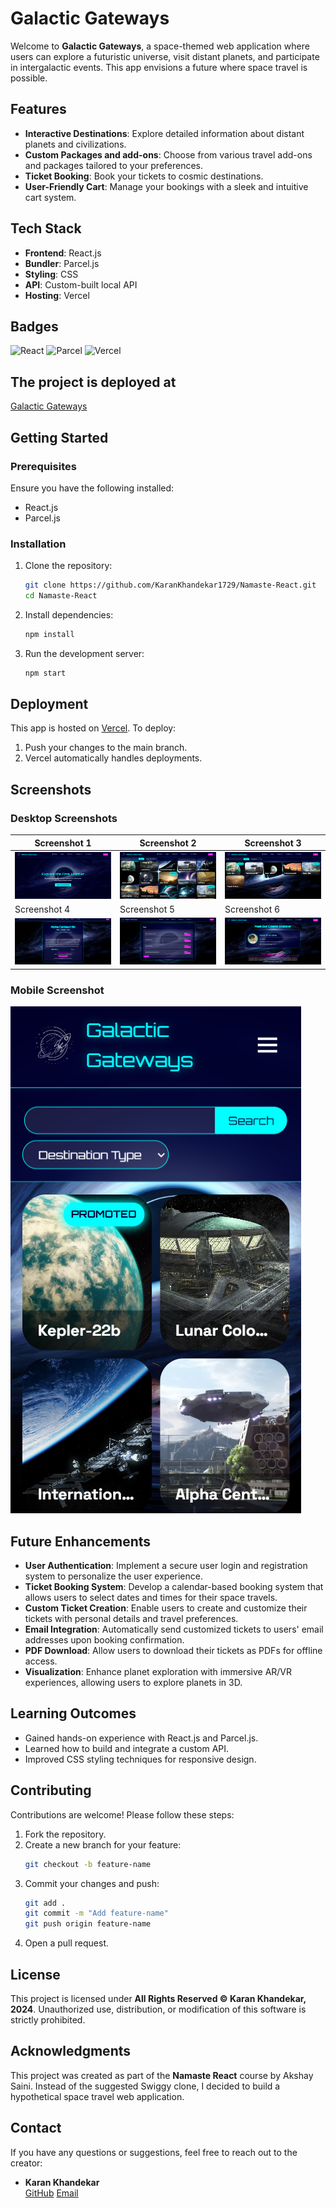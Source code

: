 # Galactic Gateways

Welcome to **Galactic Gateways**, a space-themed web application where users can explore a futuristic universe, visit distant planets, and participate in intergalactic events. This app envisions a future where space travel is possible.

## Features

- **Interactive Destinations**: Explore detailed information about distant planets and civilizations.
- **Custom Packages and add-ons**: Choose from various travel add-ons and packages tailored to your preferences.
- **Ticket Booking**: Book your tickets to cosmic destinations.
- **User-Friendly Cart**: Manage your bookings with a sleek and intuitive cart system.

## Tech Stack

- **Frontend**: React.js
- **Bundler**: Parcel.js
- **Styling**: CSS
- **API**: Custom-built local API
- **Hosting**: Vercel

## Badges
![React](https://img.shields.io/badge/Frontend-React-blue) 
![Parcel](https://img.shields.io/badge/Bundler-Parcel-orange) 
![Vercel](https://img.shields.io/badge/Deployed-Vercel-success)

## The project is deployed at
[Galactic Gateways](https://galacticgateways.vercel.app)

## Getting Started

### Prerequisites

Ensure you have the following installed:
- React.js
- Parcel.js

### Installation

1. Clone the repository:
   ```bash
   git clone https://github.com/KaranKhandekar1729/Namaste-React.git
   cd Namaste-React
   ```

2. Install dependencies:
   ```bash
   npm install
   ```

3. Run the development server:
   ```bash
   npm start
   ```

## Deployment

This app is hosted on [Vercel](https://vercel.com). To deploy:
1. Push your changes to the main branch.
2. Vercel automatically handles deployments.

## Screenshots

### Desktop Screenshots
| Screenshot 1 | Screenshot 2 | Screenshot 3 |
|--------------|--------------|--------------|
| ![Screenshot 1](assets/final/galactic-gateways-desktop-1.png) | ![Screenshot 2](assets/final/galactic-gateways-desktop-2.png) | ![Screenshot 3](assets/final/galactic-gateways-desktop-3.png) |
| Screenshot 4 | Screenshot 5 | Screenshot 6 |
| ![Screenshot 4](assets/final/galactic-gateways-desktop-4.png) | ![Screenshot 5](assets/final/galactic-gateways-desktop-5.png) | ![Screenshot 6](assets/final/galactic-gateways-desktop-6.png) |

### Mobile Screenshot
![Mobile Screenshot](assets/final/galactic-gateways-mobile.png)


## Future Enhancements

- **User Authentication**: Implement a secure user login and registration system to personalize the user experience.
- **Ticket Booking System**: Develop a calendar-based booking system that allows users to select dates and times for their space travels.
- **Custom Ticket Creation**: Enable users to create and customize their tickets with personal details and travel preferences.
- **Email Integration**: Automatically send customized tickets to users' email addresses upon booking confirmation.
- **PDF Download**: Allow users to download their tickets as PDFs for offline access.
- **Visualization**: Enhance planet exploration with immersive AR/VR experiences, allowing users to explore planets in 3D.

## Learning Outcomes
- Gained hands-on experience with React.js and Parcel.js.
- Learned how to build and integrate a custom API.
- Improved CSS styling techniques for responsive design.

## Contributing

Contributions are welcome! Please follow these steps:
1. Fork the repository.
2. Create a new branch for your feature:
   ```bash
   git checkout -b feature-name
   ```
3. Commit your changes and push:
   ```bash
   git add .
   git commit -m "Add feature-name"
   git push origin feature-name
   ```
4. Open a pull request.

## License

This project is licensed under **All Rights Reserved © Karan Khandekar, 2024**. Unauthorized use, distribution, or modification of this software is strictly prohibited.

## Acknowledgments

This project was created as part of the **Namaste React** course by Akshay Saini. Instead of the suggested Swiggy clone, I decided to build a hypothetical space travel web application.

## Contact

If you have any questions or suggestions, feel free to reach out to the creator:
- **Karan Khandekar**  
  [GitHub](https://github.com/KaranKhandekar1729)
  [Email](karankhandekar028@gmail.com)
